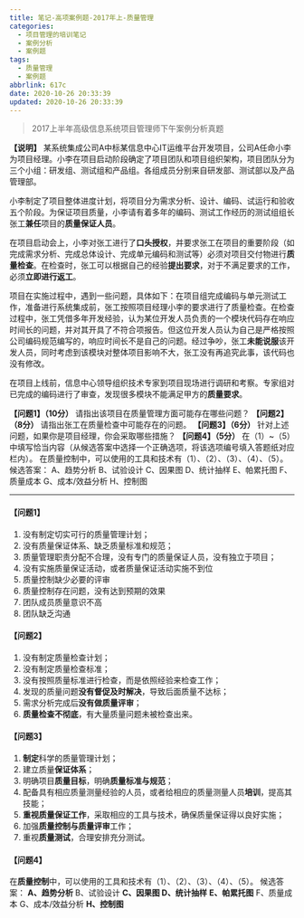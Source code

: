```yaml
---
title: 笔记-高项案例题-2017年上-质量管理
categories:
  - 项目管理的培训笔记
  - 案例分析
  - 案例题
tags:
  - 质量管理
  - 案例题
abbrlink: 617c
date: 2020-10-26 20:33:39
updated: 2020-10-26 20:33:39
---
```


>2017上半年高级信息系统项目管理师下午案例分析真题

**【说明】**
某系统集成公司A中标某信息中心IT运维平台开发项目，公司A任命小李为项目经理。小李在项目启动阶段确定了项目团队和项目组织架构，项目团队分为三个小组：研发组、测试组和产品组。各组成员分别来自研发部、测试部以及产品管理部。

小李制定了项目整体进度计划，将项目分为需求分析、设计、编码、试运行和验收五个阶段。为保证项目质量，小李请有着多年的编码、测试工作经历的测试组组长张工**兼任**项目的**质量保证人员**。

在项目启动会上，小李对张工进行了**口头授权**，并要求张工在项目的重要阶段（如完成需求分析、完成总体设计、完成单元编码和测试等）必须对项目交付物进行**质量检查**。在检查时，张工可以根据自己的经验**提出要求**，对于不满足要求的工作，必须**立即进行返工**。

项目在实施过程中，遇到一些问题，具体如下：在项目组完成编码与单元测试工作，准备进行系统集成前，张工按照项目经理小李的要求进行了质量检查。在检查过程中，张工凭借多年开发经验，认为某位开发人员负责的一个模块代码存在响应时间长的问题，并对其开具了不符合项报告。但这位开发人员认为自己是严格按照公司编码规范编写的，响应时间长不是自己的问题。经过争吵，张工**未能说服**该开发人员，同时考虑到该模块对整体项目影响不大，张工没有再追究此事，该代码也没有修改。

在项目上线前，信息中心领导组织技术专家到项目现场进行调研和考察。专家组对已完成的编码进行了审查，发现很多模块不能满足甲方的**质量要求**。

**【问题1】（10分）**
请指出该项目在质量管理方面可能存在哪些问题？
**【问题2】（8分）**
请指出张工在质量检查中可能存在的问题。
**【问题3】（6分）**
针对上述问题，如果你是项目经理，你会采取哪些措施？
**【问题4】（5分）**
在（1）~（5）中填写恰当内容（从候选答案中选择一个正确选项，将该选项编号填入答题纸对应栏内）。
在质量控制中，可以使用的工具和技术有（1）、（2）、（3）、（4）、（5）。
候选答案：
A、趋势分析 B、试验设计 C、因果图 D、统计抽样
E、帕累托图 F、质量成本 G、成本/效益分析 H、控制图

<!-- more -->

---

#### 【问题1】

1. 没有制定切实可行的质量管理计划；
2. 没有质量保证体系、缺乏质量标准和规范；
3. 质量管理职责分配不合理，没有专门的质量保证人员，没有独立于项目；
4. 没有实施质量保证活动，或者质量保证活动实施不到位
5. 质量控制缺少必要的评审
6. 质量控制存在问题，没有达到预期的效果
7. 团队成员质量意识不高
8. 团队缺乏沟通

#### 【问题2】

1. 没有制定质量检查计划；
2. 没有制定质量检查标准；
3. 没有按照质量标准进行检查，而是依照经验来检查工作；
4. 发现的质量问题**没有督促及时解决**，导致后面质量不达标；
5. 需求分析完成后**没有做质量评审**；
6. **质量检查不彻底**，有大量质量问题未被检查出来。

#### 【问题3】

1. **制定**科学的质量管理计划；
2. 建立质量**保证体系**；
3. 明确项目**质量目标**，明确**质量标准与规范**；
4. 配备具有相应质量测量经验的人员，或者给相应的质量测量人员**培训**，提高其技能；
5. **重视质量保证工作**，采取相应的工具与技术，确保质量保证得以良好实施；
6. 加强**质量控制与质量评审**工作；
7. 重视**质量测试**，合理安排充分测试。

#### 【问题4】

在**质量控制**中，可以使用的工具和技术有（1）、（2）、（3）、（4）、（5）。
候选答案：
**A、趋势分析** B、试验设计 **C、因果图 D、统计抽样**
**E、帕累托图** F、质量成本 G、成本/效益分析 **H、控制图**
